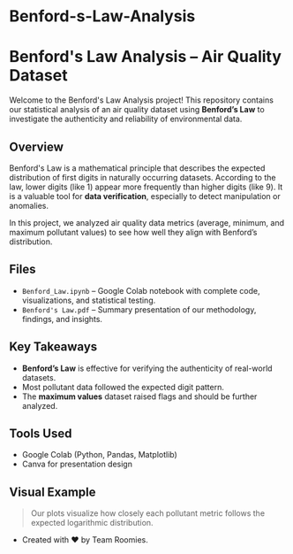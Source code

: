 # Benford-s-Law-Analysis
# Benford's Law Analysis – Air Quality Dataset

Welcome to the Benford's Law Analysis project! This repository contains our statistical analysis of an air quality dataset using **Benford’s Law** to investigate the authenticity and reliability of environmental data.

## Overview

Benford's Law is a mathematical principle that describes the expected distribution of first digits in naturally occurring datasets. According to the law, lower digits (like 1) appear more frequently than higher digits (like 9). It is a valuable tool for **data verification**, especially to detect manipulation or anomalies.

In this project, we analyzed air quality data metrics (average, minimum, and maximum pollutant values) to see how well they align with Benford’s distribution.

## Files

- `Benford_Law.ipynb` – Google Colab notebook with complete code, visualizations, and statistical testing.
- `Benford's Law.pdf` – Summary presentation of our methodology, findings, and insights.

## Key Takeaways

- **Benford’s Law** is effective for verifying the authenticity of real-world datasets.
- Most pollutant data followed the expected digit pattern.
- The **maximum values** dataset raised flags and should be further analyzed.

## Tools Used

- Google Colab (Python, Pandas, Matplotlib)
- Canva for presentation design

## Visual Example

> Our plots visualize how closely each pollutant metric follows the expected logarithmic distribution.


- Created with ❤️ by Team Roomies.

